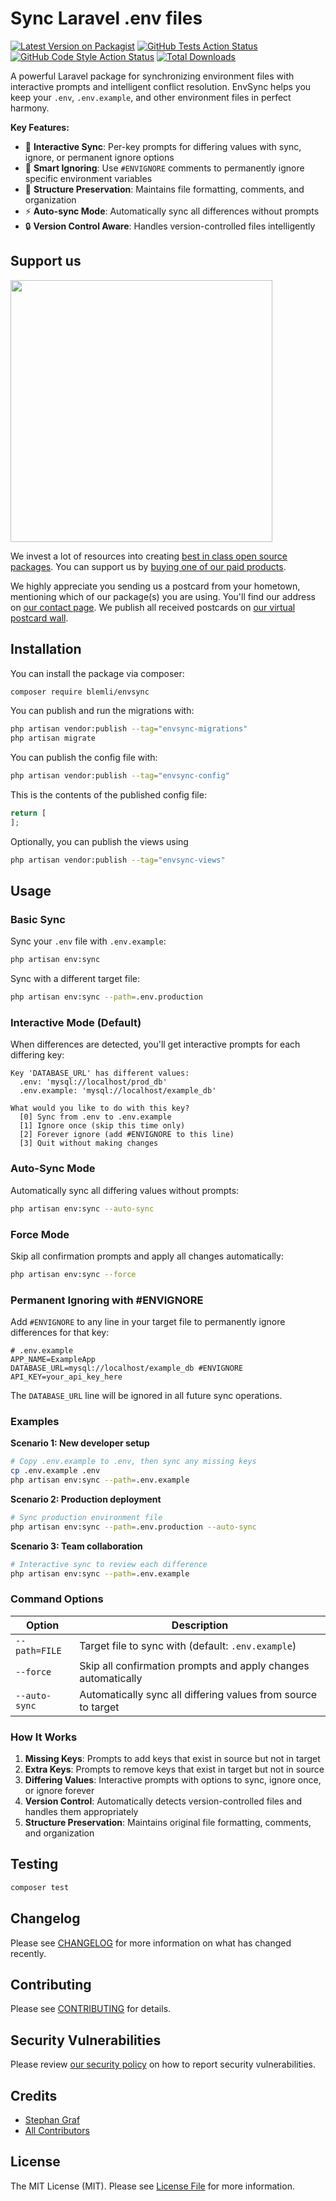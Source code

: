# Sync Laravel .env files

[![Latest Version on Packagist](https://img.shields.io/packagist/v/blemli/envsync.svg?style=flat-square)](https://packagist.org/packages/blemli/envsync)
[![GitHub Tests Action Status](https://img.shields.io/github/actions/workflow/status/blemli/envsync/run-tests.yml?branch=main&label=tests&style=flat-square)](https://github.com/blemli/envsync/actions?query=workflow%3Arun-tests+branch%3Amain)
[![GitHub Code Style Action Status](https://img.shields.io/github/actions/workflow/status/blemli/envsync/fix-php-code-style-issues.yml?branch=main&label=code%20style&style=flat-square)](https://github.com/blemli/envsync/actions?query=workflow%3A"Fix+PHP+code+style+issues"+branch%3Amain)
[![Total Downloads](https://img.shields.io/packagist/dt/blemli/envsync.svg?style=flat-square)](https://packagist.org/packages/blemli/envsync)

A powerful Laravel package for synchronizing environment files with interactive prompts and intelligent conflict resolution. EnvSync helps you keep your `.env`, `.env.example`, and other environment files in perfect harmony.

**Key Features:**
- 🔄 **Interactive Sync**: Per-key prompts for differing values with sync, ignore, or permanent ignore options
- 🚫 **Smart Ignoring**: Use `#ENVIGNORE` comments to permanently ignore specific environment variables
- 📁 **Structure Preservation**: Maintains file formatting, comments, and organization
- ⚡ **Auto-sync Mode**: Automatically sync all differences without prompts
- 🔒 **Version Control Aware**: Handles version-controlled files intelligently

## Support us

[<img src="https://github-ads.s3.eu-central-1.amazonaws.com/envsync.jpg?t=1" width="419px" />](https://spatie.be/github-ad-click/envsync)

We invest a lot of resources into creating [best in class open source packages](https://spatie.be/open-source). You can support us by [buying one of our paid products](https://spatie.be/open-source/support-us).

We highly appreciate you sending us a postcard from your hometown, mentioning which of our package(s) you are using. You'll find our address on [our contact page](https://spatie.be/about-us). We publish all received postcards on [our virtual postcard wall](https://spatie.be/open-source/postcards).

## Installation

You can install the package via composer:

```bash
composer require blemli/envsync
```

You can publish and run the migrations with:

```bash
php artisan vendor:publish --tag="envsync-migrations"
php artisan migrate
```

You can publish the config file with:

```bash
php artisan vendor:publish --tag="envsync-config"
```

This is the contents of the published config file:

```php
return [
];
```

Optionally, you can publish the views using

```bash
php artisan vendor:publish --tag="envsync-views"
```

## Usage

### Basic Sync

Sync your `.env` file with `.env.example`:

```bash
php artisan env:sync
```

Sync with a different target file:

```bash
php artisan env:sync --path=.env.production
```

### Interactive Mode (Default)

When differences are detected, you'll get interactive prompts for each differing key:

```
Key 'DATABASE_URL' has different values:
  .env: 'mysql://localhost/prod_db'
  .env.example: 'mysql://localhost/example_db'

What would you like to do with this key?
  [0] Sync from .env to .env.example
  [1] Ignore once (skip this time only)
  [2] Forever ignore (add #ENVIGNORE to this line)
  [3] Quit without making changes
```

### Auto-Sync Mode

Automatically sync all differing values without prompts:

```bash
php artisan env:sync --auto-sync
```

### Force Mode

Skip all confirmation prompts and apply all changes automatically:

```bash
php artisan env:sync --force
```

### Permanent Ignoring with #ENVIGNORE

Add `#ENVIGNORE` to any line in your target file to permanently ignore differences for that key:

```env
# .env.example
APP_NAME=ExampleApp
DATABASE_URL=mysql://localhost/example_db #ENVIGNORE
API_KEY=your_api_key_here
```

The `DATABASE_URL` line will be ignored in all future sync operations.

### Examples

**Scenario 1: New developer setup**
```bash
# Copy .env.example to .env, then sync any missing keys
cp .env.example .env
php artisan env:sync --path=.env.example
```

**Scenario 2: Production deployment**
```bash
# Sync production environment file
php artisan env:sync --path=.env.production --auto-sync
```

**Scenario 3: Team collaboration**
```bash
# Interactive sync to review each difference
php artisan env:sync --path=.env.example
```

### Command Options

| Option | Description |
|--------|-------------|
| `--path=FILE` | Target file to sync with (default: `.env.example`) |
| `--force` | Skip all confirmation prompts and apply changes automatically |
| `--auto-sync` | Automatically sync all differing values from source to target |

### How It Works

1. **Missing Keys**: Prompts to add keys that exist in source but not in target
2. **Extra Keys**: Prompts to remove keys that exist in target but not in source  
3. **Differing Values**: Interactive prompts with options to sync, ignore once, or ignore forever
4. **Version Control**: Automatically detects version-controlled files and handles them appropriately
5. **Structure Preservation**: Maintains original file formatting, comments, and organization

## Testing

```bash
composer test
```

## Changelog

Please see [CHANGELOG](CHANGELOG.md) for more information on what has changed recently.

## Contributing

Please see [CONTRIBUTING](CONTRIBUTING.md) for details.

## Security Vulnerabilities

Please review [our security policy](../../security/policy) on how to report security vulnerabilities.

## Credits

- [Stephan Graf](https://github.com/grafst)
- [All Contributors](../../contributors)

## License

The MIT License (MIT). Please see [License File](LICENSE.md) for more information.
